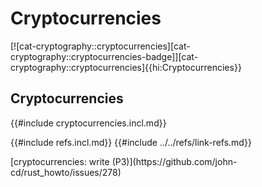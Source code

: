 # Cryptocurrencies

[![cat-cryptography::cryptocurrencies][cat-cryptography::cryptocurrencies-badge]][cat-cryptography::cryptocurrencies]{{hi:Cryptocurrencies}}

## Cryptocurrencies

{{#include cryptocurrencies.incl.md}}

{{#include refs.incl.md}}
{{#include ../../refs/link-refs.md}}

<div class="hidden">
[cryptocurrencies: write (P3)](https://github.com/john-cd/rust_howto/issues/278)

</div>
